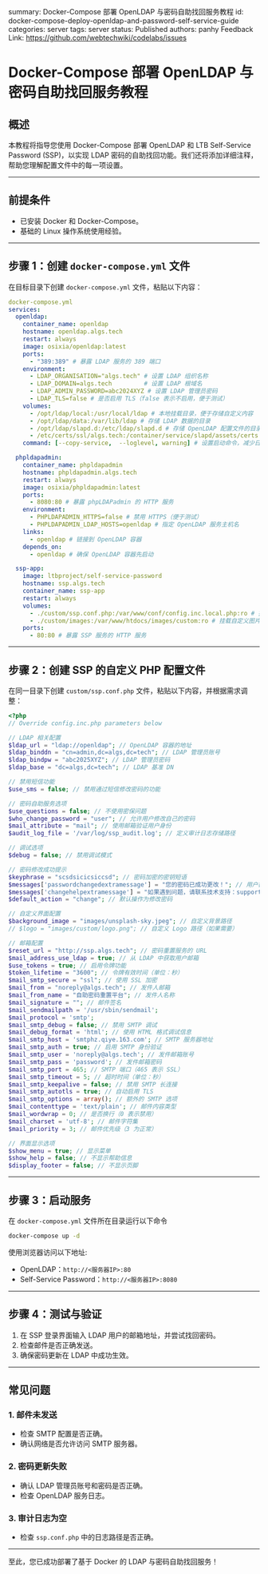 summary: Docker-Compose 部署 OpenLDAP 与密码自助找回服务教程
id: docker-compose-deploy-openldap-and-password-self-service-guide
categories: server
tags: server
status: Published
authors: panhy
Feedback Link: https://github.com/webtechwiki/codelabs/issues

# Docker-Compose 部署 OpenLDAP 与密码自助找回服务教程

## 概述

本教程将指导您使用 Docker-Compose 部署 OpenLDAP 和 LTB Self-Service Password (SSP)，以实现 LDAP 密码的自助找回功能。我们还将添加详细注释，帮助您理解配置文件中的每一项设置。

---

## 前提条件

- 已安装 Docker 和 Docker-Compose。
- 基础的 Linux 操作系统使用经验。

---

## 步骤 1：创建 `docker-compose.yml` 文件

在目标目录下创建 `docker-compose.yml` 文件，粘贴以下内容：

```yaml
docker-compose.yml
services:
  openldap:
    container_name: openldap
    hostname: openldap.algs.tech
    restart: always
    image: osixia/openldap:latest
    ports:
      - "389:389" # 暴露 LDAP 服务的 389 端口
    environment:
      - LDAP_ORGANISATION="algs.tech" # 设置 LDAP 组织名称
      - LDAP_DOMAIN=algs.tech         # 设置 LDAP 根域名
      - LDAP_ADMIN_PASSWORD=abc2024XYZ # 设置 LDAP 管理员密码
      - LDAP_TLS=false # 是否启用 TLS（false 表示不启用，便于测试）
    volumes:
      - /opt/ldap/local:/usr/local/ldap # 本地挂载目录，便于存储自定义内容
      - /opt/ldap/data:/var/lib/ldap # 存储 LDAP 数据的目录
      - /opt/ldap/slapd.d:/etc/ldap/slapd.d # 存储 OpenLDAP 配置文件的目录
      - /etc/certs/ssl/algs.tech:/container/service/slapd/assets/certs # SSL 证书挂载目录
    command: [--copy-service,  --loglevel, warning] # 设置启动命令，减少日志冗余

  phpldapadmin:
    container_name: phpldapadmin
    hostname: phpldapadmin.algs.tech
    restart: always
    image: osixia/phpldapadmin:latest
    ports:
      - 8080:80 # 暴露 phpLDAPadmin 的 HTTP 服务
    environment:
      - PHPLDAPADMIN_HTTPS=false # 禁用 HTTPS（便于测试）
      - PHPLDAPADMIN_LDAP_HOSTS=openldap # 指定 OpenLDAP 服务主机名
    links:
      - openldap # 链接到 OpenLDAP 容器
    depends_on:
      - openldap # 确保 OpenLDAP 容器先启动

  ssp-app:
    image: ltbproject/self-service-password
    hostname: ssp.algs.tech
    container_name: ssp-app
    restart: always
    volumes:
      - ./custom/ssp.conf.php:/var/www/conf/config.inc.local.php:ro # 挂载自定义配置文件
      - ./custom/images:/var/www/htdocs/images/custom:ro # 挂载自定义图片目录
    ports:
      - 80:80 # 暴露 SSP 服务的 HTTP 服务
```

---

## 步骤 2：创建 SSP 的自定义 PHP 配置文件

在同一目录下创建 `custom/ssp.conf.php` 文件，粘贴以下内容，并根据需求调整：

```php
<?php
// Override config.inc.php parameters below

// LDAP 相关配置
$ldap_url = "ldap://openldap"; // OpenLDAP 容器的地址
$ldap_binddn = "cn=admin,dc=algs,dc=tech"; // LDAP 管理员账号
$ldap_bindpw = "abc2025XYZ"; // LDAP 管理员密码
$ldap_base = "dc=algs,dc=tech"; // LDAP 基准 DN

// 禁用短信功能
$use_sms = false; // 禁用通过短信修改密码的功能

// 密码自助服务选项
$use_questions = false; // 不使用密保问题
$who_change_password = "user"; // 允许用户修改自己的密码
$mail_attribute = "mail"; // 使用邮箱验证用户身份
$audit_log_file = '/var/log/ssp_audit.log'; // 定义审计日志存储路径

// 调试选项
$debug = false; // 禁用调试模式

// 密码修改成功提示
$keyphrase = "scsdsicicsiccsd"; // 密码加密的密钥短语
$messages['passwordchangedextramessage'] = "您的密码已成功更改！"; // 用户密码更改成功的提示信息
$messages['changehelpextramessage'] = "如果遇到问题，请联系技术支持：support@algs.tech"; // 修改失败时的帮助信息
$default_action = "change"; // 默认操作为修改密码

// 自定义界面配置
$background_image = "images/unsplash-sky.jpeg"; // 自定义背景路径
// $logo = "images/custom/logo.png"; // 自定义 Logo 路径（如果需要）

// 邮箱配置
$reset_url = "http://ssp.algs.tech"; // 密码重置服务的 URL
$mail_address_use_ldap = true; // 从 LDAP 中获取用户邮箱
$use_tokens = true; // 启用令牌功能
$token_lifetime = "3600"; // 令牌有效时间（单位：秒）
$mail_smtp_secure = "ssl"; // 使用 SSL 加密
$mail_from = "noreply@algs.tech"; // 发件人邮箱
$mail_from_name = "自助密码重置平台"; // 发件人名称
$mail_signature = ""; // 邮件签名
$mail_sendmailpath = '/usr/sbin/sendmail';
$mail_protocol = 'smtp';
$mail_smtp_debug = false; // 禁用 SMTP 调试
$mail_debug_format = 'html'; // 使用 HTML 格式调试信息
$mail_smtp_host = 'smtphz.qiye.163.com'; // SMTP 服务器地址
$mail_smtp_auth = true; // 启用 SMTP 身份验证
$mail_smtp_user = 'noreply@algs.tech'; // 发件邮箱账号
$mail_smtp_pass = 'password'; // 发件邮箱密码
$mail_smtp_port = 465; // SMTP 端口（465 表示 SSL）
$mail_smtp_timeout = 5; // 超时时间（单位：秒）
$mail_smtp_keepalive = false; // 禁用 SMTP 长连接
$mail_smtp_autotls = true; // 自动启用 TLS
$mail_smtp_options = array(); // 额外的 SMTP 选项
$mail_contenttype = 'text/plain'; // 邮件内容类型
$mail_wordwrap = 0; // 是否换行（0 表示禁用）
$mail_charset = 'utf-8'; // 邮件字符集
$mail_priority = 3; // 邮件优先级（3 为正常）

// 界面显示选项
$show_menu = true; // 显示菜单
$show_help = false; // 不显示帮助信息
$display_footer = false; // 不显示页脚
```

---

## 步骤 3：启动服务

在 `docker-compose.yml` 文件所在目录运行以下命令

```bash
docker-compose up -d
```

使用浏览器访问以下地址:

- OpenLDAP：`http://<服务器IP>:80`
- Self-Service Password：`http://<服务器IP>:8080`

---

## 步骤 4：测试与验证

1. 在 SSP 登录界面输入 LDAP 用户的邮箱地址，并尝试找回密码。
2. 检查邮件是否正确发送。
3. 确保密码更新在 LDAP 中成功生效。

---

## 常见问题

### 1. 邮件未发送

- 检查 SMTP 配置是否正确。
- 确认网络是否允许访问 SMTP 服务器。

### 2. 密码更新失败

- 确认 LDAP 管理员账号和密码是否正确。
- 检查 OpenLDAP 服务日志。

### 3. 审计日志为空

- 检查 `ssp.conf.php` 中的日志路径是否正确。

---

至此，您已成功部署了基于 Docker 的 LDAP 与密码自助找回服务！
